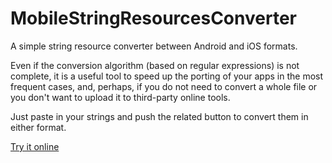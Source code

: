 # MobileStringResourcesConverter

A simple string resource converter between Android and iOS formats.

Even if the conversion algorithm (based on regular expressions) is not complete, it is a useful tool to speed up the porting of your apps in the most frequent cases, and, perhaps, if you do not need to convert a whole file or you don't want to upload it to third-party online tools.

Just paste in your strings and push the related button to convert them in either format.

[Try it online](http://htmlpreview.github.io/?https://github.com/xabaras/MobileStringResourcesConverter/blob/master/index.html)
